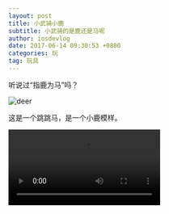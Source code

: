 ```yaml
---
layout: post
title: 小武骑小鹿
subtitle: 小武骑的是鹿还是马呢
author: iosdevlog
date: 2017-06-14 09:30:53 +0800
categories: 玩
tag: 玩具
---
```


听说过“指鹿为马”吗？

![deer](https://firebasestorage.googleapis.com/v0/b/growth15-a8c59.appspot.com/o/2017%2F06%2F13%2Fdeer.jpeg?alt=media&token=1b703e0a-5218-4223-a1a6-991d48d0dc95)

这是一个跳跳马，是一个小鹿模样。

<video controls="controls">
  <source src="https://firebasestorage.googleapis.com/v0/b/growth15-a8c59.appspot.com/o/2017%2F06%2F13%2Fdeer.mp4?alt=media&token=d8dc0b27-2928-4589-b357-61fd5990f3c1" type="video/mp4">
您的浏览器不支持播放视频
</video>
